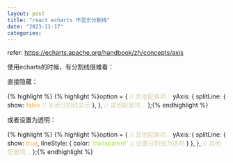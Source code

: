 ```yaml
---
layout: post
title: "react echarts 不显示分割线"
date: "2023-11-17"
categories: 
---
```

<p>refer: <a href="https://echarts.apache.org/handbook/zh/concepts/axis">https://echarts.apache.org/handbook/zh/concepts/axis</a></p>

<p>使用echarts的时候，有分割线很难看：</p>

<p>直接隐藏：</p>

{% highlight %}
{% highlight %}option = {
  <span style="color:#d4d0ab">// 其他配置项...</span>
  yAxis: {
    splitLine: {
      show: <span style="color:#f5ab35">false</span> <span style="color:#d4d0ab">// 关闭分割线显示</span>
    },
  },
  <span style="color:#d4d0ab">// 其他配置项...</span>
};{% endhighlight %}

<p>或者设置为透明：</p>

{% highlight %}
{% highlight %}option = {
  <span style="color:#d4d0ab">// 其他配置项...</span>
  yAxis: {
    splitLine: {
      show: <span style="color:#f5ab35">true</span>,
      lineStyle: {
        color: <span style="color:#abe338">&#39;transparent&#39;</span> <span style="color:#d4d0ab">// 设置分割线为透明</span>
      }
    },
  },
  <span style="color:#d4d0ab">// 其他配置项...</span>
};{% endhighlight %}

